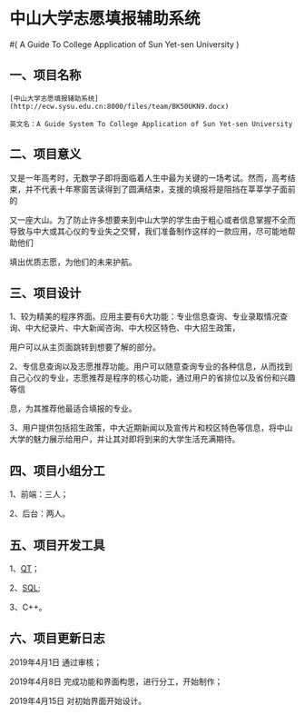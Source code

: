 # 中山大学志愿填报辅助系统

#( A Guide To College Application of Sun Yet-sen University )

## 一、项目名称

    [中山大学志愿填报辅助系统](http://ecw.sysu.edu.cn:8000/files/team/BK50UKN9.docx)
  
    英文名：A Guide System To College Application of Sun Yet-sen University

## 二、项目意义
	
  又是一年高考时，无数学子即将面临着人生中最为关键的一场考试。然而，高考结束，并不代表十年寒窗苦读得到了圆满结束，支援的填报将是阻挡在莘莘学子面前的
  
又一座大山。为了防止许多想要来到中山大学的学生由于粗心或者信息掌握不全而导致与中大或其心仪的专业失之交臂，我们准备制作这样的一款应用，尽可能地帮助他们

填出优质志愿，为他们的未来护航。

## 三、项目设计

1、较为精美的程序界面。应用主要有6大功能：专业信息查询、专业录取情况查询、中大纪录片、中大新闻咨询、中大校区特色、中大招生政策，

用户可以从主页面跳转到想要了解的部分。

2、专信息查询以及志愿推荐功能。用户可以随意查询专业的各种信息，从而找到自己心仪的专业，志愿推荐是程序的核心功能，通过用户的省排位以及省份和兴趣等信

息，为其推荐他最适合填报的专业。

3、用户提供包括招生政策，中大近期新闻以及宣传片和校区特色等信息，将中山大学的魅力展示给用户，并让其对即将到来的大学生活充满期待。

## 四、项目小组分工

  1、前端：三人；

  2、后台：两人。

## 五、项目开发工具

  1、[QT](https://www.qt.io/)；

  2、[SQL](https://www.microsoft.com/zh-cn/sql-server/sql-server-downloads);
	
  3、C++。

## 六、项目更新日志

  2019年4月1日 通过审核；

  2019年4月8日 完成功能和界面构思，进行分工，开始制作；

  2019年4月15日 对初始界面开始设计。


